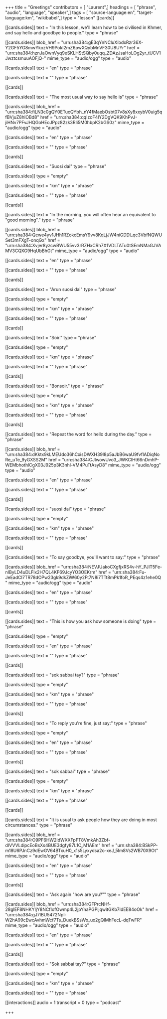 +++
title = "Greetings"
contributors = [ "Laurent",]
headings = [ "phrase", "audio", "language", "speaker",]
tags = [ "source-language:en", "target-language:km", "wikibabel",]
type = "lesson"
[[cards]]

[[cards.sides]]
text = "In this lesson, we'll learn how to be civilised in Khmer, and say hello and goodbye to people."
type = "phrase"

[[cards.sides]]
blob_href = "urn:sha384:gE3qYnNCluXibdxRzr36X-Y2GF5YG8mwYkozVH9PokI2mZ6pwXQybMnVF30U8UYr"
href = "urn:sha384:hznJaOwnVyq9eSKLHStSQby0uqq_ZDAzJsaHoLOg2yr_tUCV1JwztcsmuuAOFjQ-"
mime_type = "audio/ogg"
type = "audio"

[[cards.sides]]
text = "en"
type = "phrase"

[[cards.sides]]
text = ""
type = "phrase"

[[cards]]

[[cards.sides]]
text = "The most usual way to say hello is"
type = "phrase"

[[cards.sides]]
blob_href = "urn:sha384:fiLN3c0gQY0ETucQYbh_nY4fMaebOsbt07v8sXy8xxybV0uig5qfBVjuZ8hIOBd8"
href = "urn:sha384:qqIzoF4lY2DgVQK9KhPvJ-jiHNv7PFvJHQGoHEoJPpz82zk3RIi5M0hbpK2bGS0z"
mime_type = "audio/ogg"
type = "audio"

[[cards.sides]]
text = "en"
type = "phrase"

[[cards.sides]]
text = ""
type = "phrase"

[[cards]]

[[cards.sides]]
text = "Suosi dai"
type = "phrase"

[[cards.sides]]
type = "empty"

[[cards.sides]]
text = "km"
type = "phrase"

[[cards.sides]]
text = ""
type = "phrase"

[[cards]]

[[cards.sides]]
text = "In the morning, you will often hear an equivalent to \"good morning\"."
type = "phrase"

[[cards.sides]]
blob_href = "urn:sha384:Qcwe4yv1JHh1RZokcEmsY9vv8KqLjJW4niGDDl_qc3VbfNQWUSet3mFXgT-onqGx"
href = "urn:sha384:Xvjer8yzcwBWU55vv3rRZHxCRh7X1VDLTATu0tSEmNMaGJVAMV3CQXG9HqUbBhGt"
mime_type = "audio/ogg"
type = "audio"

[[cards.sides]]
text = "en"
type = "phrase"

[[cards.sides]]
text = ""
type = "phrase"

[[cards]]

[[cards.sides]]
text = "Arun suosi dai"
type = "phrase"

[[cards.sides]]
type = "empty"

[[cards.sides]]
text = "km"
type = "phrase"

[[cards.sides]]
text = ""
type = "phrase"

[[cards]]

[[cards.sides]]
text = "Soir."
type = "phrase"

[[cards.sides]]
type = "empty"

[[cards.sides]]
text = "km"
type = "phrase"

[[cards.sides]]
text = ""
type = "phrase"

[[cards]]

[[cards.sides]]
text = "Bonsoir."
type = "phrase"

[[cards.sides]]
type = "empty"

[[cards.sides]]
text = "km"
type = "phrase"

[[cards.sides]]
text = ""
type = "phrase"

[[cards]]

[[cards.sides]]
text = "Repeat the word for hello during the day."
type = "phrase"

[[cards.sides]]
blob_href = "urn:sha384:dKktx9kLMEUdo36hCxisDWXH39I8p5aJbB6waU9fvfIADiqNoRe_uTe_9yGXSS2M"
href = "urn:sha384:CJlwowUvo3_JWKClHt66nDmhP-WEMbhothlCgX03J925p3K3nhl-VM4PuTtAsyD8"
mime_type = "audio/ogg"
type = "audio"

[[cards.sides]]
text = "en"
type = "phrase"

[[cards.sides]]
text = ""
type = "phrase"

[[cards]]

[[cards.sides]]
text = "suosi dai"
type = "phrase"

[[cards.sides]]
type = "empty"

[[cards.sides]]
text = "km"
type = "phrase"

[[cards.sides]]
text = ""
type = "phrase"

[[cards]]

[[cards.sides]]
text = "To say goodbye, you'll want to say:"
type = "phrase"

[[cards.sides]]
blob_href = "urn:sha384:NEVJUakoCXgfjxRS4v-hY_PJIT5Fe-nIByLD4uDLFlx2H7QL4KF69JcyYO3OEKrm"
href = "urn:sha384:Fu-JeEadCI7TR78dOPw23gk9dkZiW60y2Ft7N8i7TTt8mPk1foR_PEqs4z1ehe0Q"
mime_type = "audio/ogg"
type = "audio"

[[cards.sides]]
text = "en"
type = "phrase"

[[cards.sides]]
text = ""
type = "phrase"

[[cards]]

[[cards.sides]]
text = "This is how you ask how someone is doing"
type = "phrase"

[[cards.sides]]
type = "empty"

[[cards.sides]]
text = "en"
type = "phrase"

[[cards.sides]]
text = ""
type = "phrase"

[[cards]]

[[cards.sides]]
text = "sok sabbai tay?"
type = "phrase"

[[cards.sides]]
type = "empty"

[[cards.sides]]
text = "km"
type = "phrase"

[[cards.sides]]
text = ""
type = "phrase"

[[cards]]

[[cards.sides]]
text = "To reply you're fine, just say:"
type = "phrase"

[[cards.sides]]
type = "empty"

[[cards.sides]]
text = "en"
type = "phrase"

[[cards.sides]]
text = ""
type = "phrase"

[[cards]]

[[cards.sides]]
text = "sok sabbai"
type = "phrase"

[[cards.sides]]
type = "empty"

[[cards.sides]]
text = "km"
type = "phrase"

[[cards.sides]]
text = ""
type = "phrase"

[[cards]]

[[cards.sides]]
text = "It is usual to ask people how they are doing in most circumstances."
type = "phrase"

[[cards.sides]]
blob_href = "urn:sha384:O9PF6HW2IdWXXFpFT8VmkAh3Zbf-dIVVVLdipcEoBsXs4BUE3dgfy87L1C_M1AEm"
href = "urn:sha384:BSkPP-m18U6PJnCz9dEwGV64BTxuH0_x1s5Lyxydsa2o-xeJ_5Im8Vs2WB70X9Ot"
mime_type = "audio/ogg"
type = "audio"

[[cards.sides]]
text = "en"
type = "phrase"

[[cards.sides]]
text = ""
type = "phrase"

[[cards]]

[[cards.sides]]
text = "Ask again \"how are you?\""
type = "phrase"

[[cards.sides]]
blob_href = "urn:sha384:GFPrcNHf-28glEF8NHKYIjY8NCfIofOwmp4L2jpYnaPGPljqwitGKb7ldEE84oOk"
href = "urn:sha384:gJ7lBU5472Npl-W2hA99cEwcAvhmWcf7Ts_DuekBSsWx_ux2gQlMhFecL-dqTwFR"
mime_type = "audio/ogg"
type = "audio"

[[cards.sides]]
text = "en"
type = "phrase"

[[cards.sides]]
text = ""
type = "phrase"

[[cards]]

[[cards.sides]]
text = "Sok sabbai tay?"
type = "phrase"

[[cards.sides]]
type = "empty"

[[cards.sides]]
text = "km"
type = "phrase"

[[cards.sides]]
text = ""
type = "phrase"

[[interactions]]
audio = 1
transcript = 0
type = "podcast"

+++
